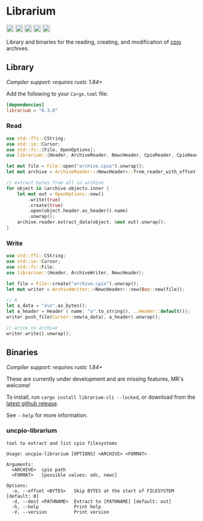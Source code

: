 Librarium
===========

[<img alt="github" src="https://img.shields.io/badge/github-wcampbell0x2a/librarium-8da0cb?style=for-the-badge&labelColor=555555&logo=github" height="20">](https://github.com/wcampbell0x2a/librarium)
[<img alt="crates.io" src="https://img.shields.io/crates/v/librarium.svg?style=for-the-badge&color=fc8d62&logo=rust" height="20">](https://crates.io/crates/librarium)
[<img alt="docs.rs" src="https://img.shields.io/badge/docs.rs-librarium-66c2a5?style=for-the-badge&labelColor=555555&logo=docs.rs" height="20">](https://docs.rs/librarium)
[<img alt="build status" src="https://img.shields.io/github/actions/workflow/status/wcampbell0x2a/librarium/main.yml?branch=master&style=for-the-badge" height="20">](https://github.com/wcampbell0x2a/librarium/actions?query=branch%3Amaster)
[<img alt="Codecov" src="https://img.shields.io/codecov/c/github/wcampbell0x2a/librarium?style=for-the-badge" height="20">](https://app.codecov.io/gh/wcampbell0x2a/librarium)

Library and binaries for the reading, creating, and modification of [cpio](https://en.wikipedia.org/wiki/Cpio) archives.

## Library
*Compiler support: requires rustc 1.84+*

Add the following to your `Cargo.toml` file:
```toml
[dependencies]
librarium = "0.3.0"
```

### Read
```rust
use std::ffi::CString;
use std::io::Cursor;
use std::fs::{File, OpenOptions};
use librarium::{Header, ArchiveReader, NewcHeader, CpioReader, CpioHeader};

let mut file = File::open("archive.cpio").unwrap();
let mut archive = ArchiveReader::<NewcHeader>::from_reader_with_offset(&mut file, 0).unwrap();

// extract bytes from all in archive
for object in &archive.objects.inner {
    let mut out = OpenOptions::new()
        .write(true)
        .create(true)
        .open(object.header.as_header().name)
        .unwrap();
    archive.reader.extract_data(object, &mut out).unwrap();
}
```

### Write
```rust
use std::ffi::CString;
use std::io::Cursor;
use std::fs::File;
use librarium::{Header, ArchiveWriter, NewcHeader};

let file = File::create("archive.cpio").unwrap();
let mut writer = ArchiveWriter::<NewcHeader>::new(Box::new(file));

// A
let a_data = "a\n".as_bytes();
let a_header = Header { name: "a".to_string(), ..Header::default()};
writer.push_file(Cursor::new(a_data), a_header).unwrap();

// write to archive
writer.write().unwrap();
```

## Binaries
*Compiler support: requires rustc 1.84+*

These are currently under development and are missing features, MR's welcome!

To install, run `cargo install librarium-cli --locked`, or download from the
[latest github release](https://github.com/wcampbell0x2a/librarium/releases/latest).

See ``--help`` for more information.

### uncpio-librarium
```text
tool to extract and list cpio filesystems

Usage: uncpio-librarium [OPTIONS] <ARCHIVE> <FORMAT>

Arguments:
  <ARCHIVE>  cpio path
  <FORMAT>   [possible values: odc, newc]

Options:
  -o, --offset <BYTES>   Skip BYTES at the start of FILESYSTEM [default: 0]
  -d, --dest <PATHNAME>  Extract to [PATHNAME] [default: out]
  -h, --help             Print help
  -V, --version          Print version
```

